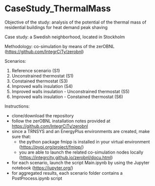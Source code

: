 # CaseStudy_ThermalMass

Objective of the study:
analysis of the potential of the thermal mass of residential buildings for heat demand peak shaving

Case study:
a Swedish neighborhood, located in Stockholm

Methodology:
co-simulation by means of the zerOBNL (https://github.com/IntegrCiTy/zerobnl)

Scenarios:
1) Reference scenario (S1)
2) Unconstrained thermostat (S1)
3) Constained thermostat (S3)
4) Improved walls insulation (S4)
5) Improved walls insulation - Unconstrained thermostat (S5)
6) Improved walls insulation - Constained thermostat (S6)

Instructions:
- clone/download the repository
- follow the zerOBNL installation notes provided at https://github.com/IntegrCiTy/zerobnl
- since a TRNSYS and an EnergyPlus environments are created, make sure that:
  - the python package fmipp is installed in your virtual environment (https://pypi.org/project/fmipp/)
  - you are able to launch the related co-simulation nodes locally (https://integrcity.github.io/zerobnl/docu.html) 
- for each scenario, launch the script Main.ipynb by using the Jupyter notebook (https://jupyter.org/)
- for aggregated results, each scenario folder contains a PostProcess.ipynb script
